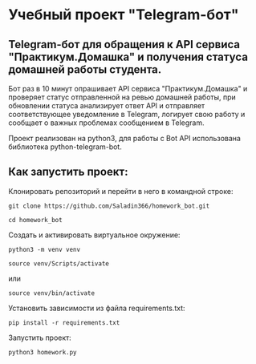# Учебный проект "Telegram-бот"
## Telegram-бот для обращения к API сервиса "Практикум.Домашка" и получения статуса домашней работы студента.
Бот раз в 10 минут опрашивает API сервиса "Практикум.Домашка" и проверяет статус отправленной на ревью домашней работы, при обновлении статуса анализирует ответ API и отправляет соответствующее уведомление в Telegram, логирует свою работу и сообщает о важных проблемах сообщением в Telegram.

Проект реализован на python3, для работы с Bot API использована библиотека python-telegram-bot.

## Как запустить проект:
Клонировать репозиторий и перейти в него в командной строке:
```
git clone https://github.com/Saladin366/homework_bot.git
```
```
cd homework_bot
```
Cоздать и активировать виртуальное окружение:
```
python3 -m venv venv
```
```
source venv/Scripts/activate
```
или
```
source venv/bin/activate
```
Установить зависимости из файла requirements.txt:
```
pip install -r requirements.txt
```
Запустить проект:
```
python3 homework.py
```
